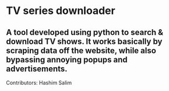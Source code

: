 # TV series downloader
## A tool developed using python to search & download TV shows.  It works basically by scraping data off the website, while also bypassing annoying popups and advertisements. 
Contributors: Hashim Salim
